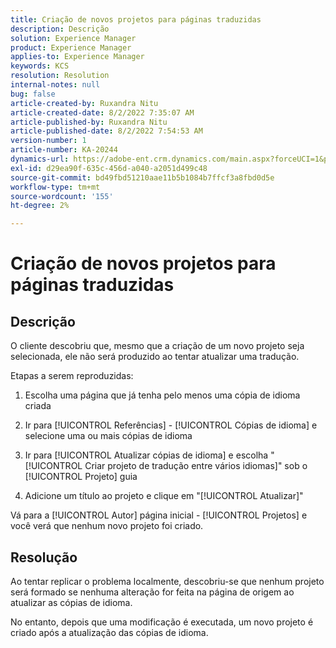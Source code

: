 ```yaml
---
title: Criação de novos projetos para páginas traduzidas
description: Descrição
solution: Experience Manager
product: Experience Manager
applies-to: Experience Manager
keywords: KCS
resolution: Resolution
internal-notes: null
bug: false
article-created-by: Ruxandra Nitu
article-created-date: 8/2/2022 7:35:07 AM
article-published-by: Ruxandra Nitu
article-published-date: 8/2/2022 7:54:53 AM
version-number: 1
article-number: KA-20244
dynamics-url: https://adobe-ent.crm.dynamics.com/main.aspx?forceUCI=1&pagetype=entityrecord&etn=knowledgearticle&id=113b629f-3512-ed11-b83d-0022480867bd
exl-id: d29ea90f-635c-456d-a040-a2051d499c48
source-git-commit: bd49fbd51210aae11b5b1084b7ffcf3a8fbd0d5e
workflow-type: tm+mt
source-wordcount: '155'
ht-degree: 2%

---
```


# Criação de novos projetos para páginas traduzidas

## Descrição


O cliente descobriu que, mesmo que a criação de um novo projeto seja selecionada, ele não será produzido ao tentar atualizar uma tradução.

Etapas a serem reproduzidas:

1. Escolha uma página que já tenha pelo menos uma cópia de idioma criada

2. Ir para [!UICONTROL Referências] - [!UICONTROL Cópias de idioma] e selecione uma ou mais cópias de idioma

3. Ir para [!UICONTROL Atualizar cópias de idioma] e escolha &quot;[!UICONTROL Criar projeto de tradução entre vários idiomas]&quot; sob o [!UICONTROL Projeto] guia

4. Adicione um título ao projeto e clique em &quot;[!UICONTROL Atualizar]&quot;

Vá para a [!UICONTROL Autor] página inicial - [!UICONTROL Projetos] e você verá que nenhum novo projeto foi criado.


## Resolução


Ao tentar replicar o problema localmente, descobriu-se que nenhum projeto será formado se nenhuma alteração for feita na página de origem ao atualizar as cópias de idioma.

No entanto, depois que uma modificação é executada, um novo projeto é criado após a atualização das cópias de idioma.
